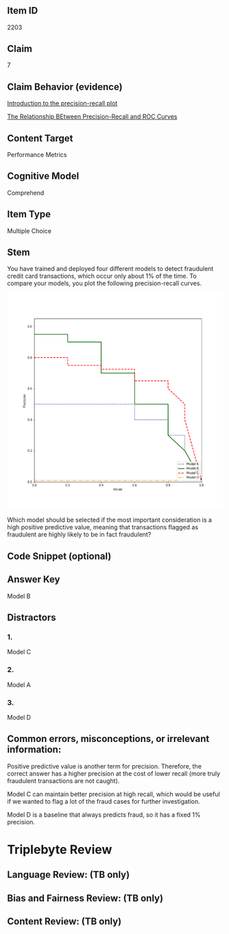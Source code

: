 #


## Item ID
2203

## Claim

7

## Claim Behavior (evidence)

[Introduction to the precision-recall plot](https://classeval.wordpress.com/introduction/introduction-to-the-precision-recall-plot/)

[The Relationship BEtween Precision-Recall and ROC Curves](http://pages.cs.wisc.edu/~jdavis/davisgoadrichcamera2.pdf)

## Content Target

Performance Metrics

## Cognitive Model

Comprehend

## Item Type

Multiple Choice

## Stem

You have trained and deployed four different models to detect fraudulent credit card transactions, which occur only about 1% of the time. To compare your models, you plot the following precision-recall curves. 

![Plot](7-performance-metrics-precision-recall-curve.png)

Which model should be selected if the most important consideration is a high positive predictive value, meaning that transactions flagged as fraudulent are highly likely to be in fact fraudulent? 

## Code Snippet (optional)


## Answer Key

Model B

## Distractors
### 1.

Model C

### 2.

Model A

### 3.

Model D


## Common errors, misconceptions, or irrelevant information:

Positive predictive value is another term for precision. Therefore, the correct answer has a higher precision at the cost of lower recall (more truly fraudulent transactions are not caught). 

Model C can maintain better precision at high recall, which would be useful if we wanted to flag a lot of the fraud cases for further investigation.

Model D is a baseline that always predicts fraud, so it has a fixed 1% precision. 

# Triplebyte Review


## Language Review: (TB only)


## Bias and Fairness Review: (TB only)


## Content Review: (TB only)

